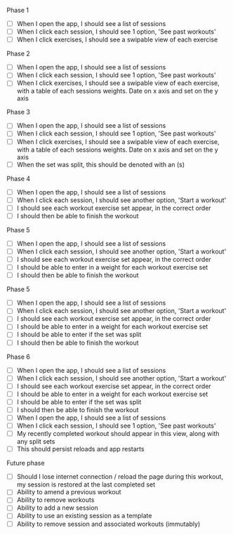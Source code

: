 Phase 1

- [ ] When I open the app, I should see a list of sessions
- [ ] When I click each session, I should see 1 option, 'See past workouts'
- [ ] When I click exercises, I should see a swipable view of each exercise

Phase 2
- [ ] When I open the app, I should see a list of sessions
- [ ] When I click each session, I should see 1 option, 'See past workouts'
- [ ] When I click exercises, I should see a swipable view of each exercise, with a table of each sessions weights. Date on x axis and set on the y axis

Phase 3
- [ ] When I open the app, I should see a list of sessions
- [ ] When I click each session, I should see 1 option, 'See past workouts'
- [ ] When I click exercises, I should see a swipable view of each exercise, with a table of each sessions weights. Date on x axis and set on the y axis
- [ ] When the set was split, this should be denoted with an (s)

Phase 4
- [ ] When I open the app, I should see a list of sessions
- [ ] When I click each session, I should see another option, 'Start a workout'
- [ ] I should see each workout exercise set appear, in the correct order
- [ ] I should then be able to finish the workout

Phase 5
- [ ] When I open the app, I should see a list of sessions
- [ ] When I click each session, I should see another option, 'Start a workout'
- [ ] I should see each workout exercise set appear, in the correct order
- [ ] I should be able to enter in a weight for each workout exercise set
- [ ] I should then be able to finish the workout

Phase 5
- [ ] When I open the app, I should see a list of sessions
- [ ] When I click each session, I should see another option, 'Start a workout'
- [ ] I should see each workout exercise set appear, in the correct order
- [ ] I should be able to enter in a weight for each workout exercise set
- [ ] I should be able to enter if the set was split
- [ ] I should then be able to finish the workout

Phase 6
- [ ] When I open the app, I should see a list of sessions
- [ ] When I click each session, I should see another option, 'Start a workout'
- [ ] I should see each workout exercise set appear, in the correct order
- [ ] I should be able to enter in a weight for each workout exercise set
- [ ] I should be able to enter if the set was split
- [ ] I should then be able to finish the workout
- [ ] When I open the app, I should see a list of sessions
- [ ] When I click each session, I should see 1 option, 'See past workouts'
- [ ] My recently completed workout should appear in this view, along with any split sets
- [ ] This should persist reloads and app restarts

Future phase
- [ ] Should I lose internet connection / reload the page during this workout, my session is restored at the last completed set
- [ ] Ability to amend a previous workout
- [ ] Ability to remove workouts
- [ ] Ability to add a new session
- [ ] Ability to use an existing session as a template
- [ ] Ability to remove session and associated workouts (immutably)